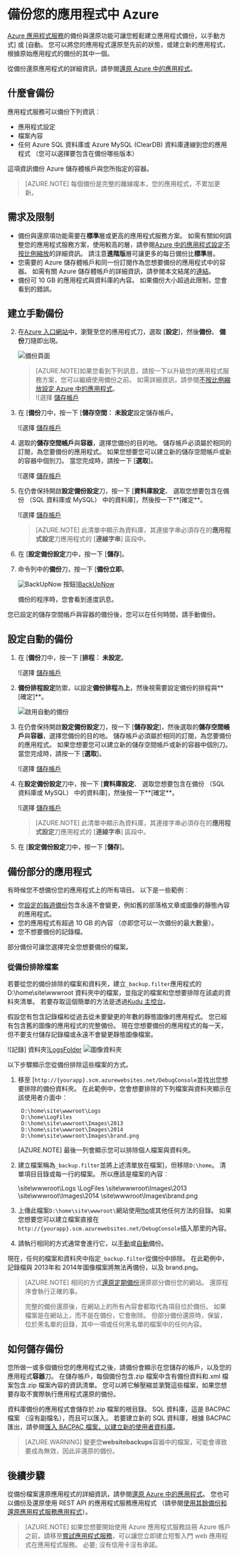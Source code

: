 <properties 
    pageTitle="備份您的應用程式中 Azure" 
    description="瞭解如何建立備份您的應用程式中 Azure 應用程式服務。" 
    services="app-service" 
    documentationCenter="" 
    authors="cephalin" 
    manager="wpickett" 
    editor="jimbe"/>

<tags 
    ms.service="app-service" 
    ms.workload="na" 
    ms.tgt_pltfrm="na" 
    ms.devlang="na" 
    ms.topic="article" 
    ms.date="07/06/2016" 
    ms.author="cephalin"/>

# <a name="back-up-your-app-in-azure"></a>備份您的應用程式中 Azure


[Azure 應用程式服務](../app-service/app-service-value-prop-what-is.md)的備份與還原功能可讓您輕鬆建立應用程式備份，以手動方式] 或 [自動。 您可以將您的應用程式還原至先前的狀態，或建立新的應用程式，根據原始應用程式的備份的其中一個。 

從備份還原應用程式的詳細資訊，請參閱[還原 Azure 中的應用程式](web-sites-restore.md)。

<a name="whatsbackedup"></a>
## <a name="what-gets-backed-up"></a>什麼會備份 
應用程式服務可以備份下列資訊︰

* 應用程式設定
* 檔案內容
* 任何 Azure SQL 資料庫或 Azure MySQL (ClearDB) 資料庫連線到您的應用程式 （您可以選擇要包含在備份哪些版本）

這項資訊備份 Azure 儲存體帳戶與您所指定的容器。 

> [AZURE.NOTE] 每個備份是完整的離線複本，您的應用程式，不累加更新。

<a name="requirements"></a>
## <a name="requirements-and-restrictions"></a>需求及限制

* 備份與還原項功能需要在**標準**層或更高的應用程式服務方案。 如需有關如何調整您的應用程式服務方案，使用較高的層，請參閱[Azure 中的應用程式設定不按比例縮放](web-sites-scale.md)的詳細資訊。 請注意**進階版**層可讓更多的每日備份比**標準**層。
* 您需要的 Azure 儲存體帳戶和同一份訂閱作為您想要備份的應用程式中的容器。 如需有關 Azure 儲存體帳戶的詳細資訊，請參閱本文結尾的[連結](#moreaboutstorage)。
* 備份可 10 GB 的應用程式與資料庫的內容。 如果備份大小超過此限制，您會看到的錯誤。 

<a name="manualbackup"></a>
## <a name="create-a-manual-backup"></a>建立手動備份

2. 在[Azure 入口網站](https://portal.azure.com)中，瀏覽至您的應用程式刀，選取 [**設定**]，然後**備份**。 **備份**刀隨即出現。
    
    ![備份頁面][ChooseBackupsPage]

    >[AZURE.NOTE]如果您看到下列訊息，請按一下以升級您的應用程式服務方案，您可以繼續使用備份之前。
如需詳細資訊，請參閱[不按比例縮放設定 Azure 中的應用程式](web-sites-scale.md)。  
    >![選擇 [儲存帳戶](./media/web-sites-backup/01UpgradePlan.png)

3. 在 [**備份**刀中，按一下 [**儲存空間︰ 未設定**設定儲存帳戶。

    ![選擇 [儲存帳戶][ChooseStorageAccount]
    
4. 選取的**儲存空間帳戶**與**容器**，選擇您備份的目的地。 儲存帳戶必須屬於相同的訂閱，為您要備份的應用程式。 如果您想要您可以建立新的儲存空間帳戶或新的容器中個別刀。 當您完成時，請按一下 [**選取**]。
    
    ![選擇 [儲存帳戶](./media/web-sites-backup/02ChooseStorageAccount1.png)
    
5. 在仍會保持開啟**設定備份設定**刀，按一下 [**資料庫設定**、 選取您想要包含在備份 （SQL 資料庫或 MySQL） 中的資料庫]，然後按一下**[確定**。  

    ![選擇 [儲存帳戶](./media/web-sites-backup/03ConfigureDatabase.png)

    > [AZURE.NOTE]  此清單中顯示為資料庫，其連接字串必須存在的**應用程式設定**刀應用程式的 [**連線字串**] 區段中。

6. 在 [**設定備份設定**刀中，按一下 [**儲存**]。  

7. 命令列中的**備份**刀，按一下 [**備份立即**。
    
    ![BackUpNow] 按鈕][BackUpNow]
    
    備份的程序時，您會看到進度訊息。

您已設定的儲存空間帳戶與容器的備份後，您可以在任何時間，請手動備份。  

<a name="automatedbackups"></a>
## <a name="configure-automated-backups"></a>設定自動的備份

1. 在 [**備份**刀中，按一下 [**排程︰ 未設定**。 

    ![選擇 [儲存帳戶](./media/web-sites-backup/05ScheduleBackup.png)
    
1. **備份排程設定**防禦，以設定**備份排程**為**上**，然後視需要設定備份的排程與**[確定]**。
    
    ![啟用自動的備份][SetAutomatedBackupOn]
    
4. 在仍會保持開啟**設定備份設定**刀，按一下 [**儲存設定**]，然後選取的**儲存空間帳戶**與**容器**，選擇您備份的目的地。 儲存帳戶必須屬於相同的訂閱，為您要備份的應用程式。 如果您想要您可以建立新的儲存空間帳戶或新的容器中個別刀。 當您完成時，請按一下 [**選取**]。
    
    ![選擇 [儲存帳戶](./media/web-sites-backup/02ChooseStorageAccount1.png)
    
5. 在**設定備份設定**刀中，按一下 [**資料庫設定**、 選取您想要包含在備份 （SQL 資料庫或 MySQL） 中的資料庫]，然後按一下**[確定**。  

    ![選擇 [儲存帳戶](./media/web-sites-backup/03ConfigureDatabase.png)

    > [AZURE.NOTE]  此清單中顯示為資料庫，其連接字串必須存在的**應用程式設定**刀應用程式的 [**連線字串**] 區段中。

6. 在 [**設定備份設定**刀中，按一下 [**儲存**]。  

<a name="partialbackups"></a>
## <a name="backup-just-part-of-your-app"></a>備份部分的應用程式

有時候您不想備份您的應用程式上的所有項目。 以下是一些範例︰

-   您[設定的每週備份](web-sites-backup.md#configure-automated-backups)包含永遠不會變更，例如舊的部落格文章或圖像的靜態內容的應用程式。
-   您的應用程式有超過 10 GB 的內容 （亦即您可以一次備份的最大數量）。
-   您不想要備份的記錄檔。

部分備份可讓您選擇完全您想要備份的檔案。

### <a name="exclude-files-from-your-backup"></a>從備份排除檔案

若要從您的備份排除的檔案和資料夾，建立`_backup.filter`應用程式的 D:\home\site\wwwroot 資料夾中的檔案，並指定的檔案和您想要排除在該處的資料夾清單。 若要存取這個簡單的方法是透過[Kudu 主控台](https://github.com/projectkudu/kudu/wiki/Kudu-console)。 

假設您有包含記錄檔和從過去從未要變更的年數的靜態圖像的應用程式。 您已經有包含舊的圖像的應用程式的完整備份。 現在您想要備份的應用程式的每一天，但不要支付儲存記錄檔或永遠不會變更靜態圖像檔案。

![記錄] 資料夾][LogsFolder]
![圖像資料夾][ImagesFolder]
    
以下步驟顯示您從備份排除這些檔案的方式。

1. 移至 [`http://{yourapp}.scm.azurewebsites.net/DebugConsole`並找出您想要排除的備份資料夾。 在此範例中，您會想要排除的下列檔案與資料夾顯示在該使用者介面中︰

        D:\home\site\wwwroot\Logs
        D:\home\LogFiles
        D:\home\site\wwwroot\Images\2013
        D:\home\site\wwwroot\Images\2014
        D:\home\site\wwwroot\Images\brand.png

    [AZURE.NOTE] 最後一列會顯示您可以排除個人檔案與資料夾。

2. 建立檔案稱為`_backup.filter`並將上述清單放在檔案]，但移除`D:\home`。 清單項目目錄或每一行的檔案。 所以應該是檔案的內容︰

    \site\wwwroot\Logs \LogFiles \site\wwwroot\Images\2013 \site\wwwroot\Images\2014 \site\wwwroot\Images\brand.png

3. 上傳此檔案`D:\home\site\wwwroot\`網站使用[ftp](web-sites-deploy.md#ftp)或其他任何方法的目錄。 如果您想要您可以建立檔案直接在`http://{yourapp}.scm.azurewebsites.net/DebugConsole`插入那里的內容。

4. 請執行相同的方式通常會進行它，以[手動](#create-a-manual-backup)或[自動](#configure-automated-backups)備份。

現在，任何的檔案和資料夾中指定`_backup.filter`從備份中排除。 在此範例中，記錄檔與 2013年和 2014年圖像檔案將無法再備份，以及 brand.png。

>[AZURE.NOTE] 相同的方式[還原定期備份](web-sites-restore.md)還原部分備份您的網站。 還原程序會執行正確的事。
>
>完整的備份還原後，在網站上的所有內容會都取代為項目位於備份。 如果檔案是在網站上，而不是在備份，它會刪除。 但部分備份還原時，保留，位於黑名單的目錄，其中一項或任何黑名單的檔案中的任何內容。

<a name="aboutbackups"></a>

## <a name="how-backups-are-stored"></a>如何儲存備份

您所做一或多個備份您的應用程式之後，請備份會顯示在您儲存的帳戶，以及您的應用程式**容器**刀。 在儲存帳戶，每個備份包含.zip 檔案中含有備份資料和.xml 檔案包含.zip 檔案內容的資訊清單。 您可以將它解壓縮並瀏覽這些檔案，如果您想要存取不實際執行應用程式還原的備份。

資料庫備份的應用程式會儲存於.zip 檔案的根目錄。 SQL 資料庫，這是 BACPAC 檔案 （沒有副檔名），而且可以匯入。 若要建立新的 SQL 資料庫，根據 BACPAC 匯出，請參閱[匯入 BACPAC 檔案，以建立新的使用者資料庫](http://technet.microsoft.com/library/hh710052.aspx)。

> [AZURE.WARNING] 變更您**websitebackups**容器中的檔案，可能會導致要成為無效，因此非還原的備份。

<a name="nextsteps"></a>
## <a name="next-steps"></a>後續步驟
從備份檔案還原應用程式的詳細資訊，請參閱[還原 Azure 中的應用程式](web-sites-restore.md)。 您也可以備份及還原使用 REST API 的應用程式服務應用程式 （請參閱[使用其餘備份和還原應用程式服務應用程式](websites-csm-backup.md)）。

>[AZURE.NOTE] 如果您想要開始使用 Azure 應用程式服務註冊 Azure 帳戶之前，請移至[嘗試應用程式服務](http://go.microsoft.com/fwlink/?LinkId=523751)，可以讓您立即建立短暫入門 web 應用程式在應用程式服務。 必要; 沒有信用卡沒有承諾。


<!-- IMAGES -->
[ChooseBackupsPage]: ./media/web-sites-backup/01ChooseBackupsPage.png
[ChooseStorageAccount]: ./media/web-sites-backup/02ChooseStorageAccount.png
[IncludedDatabases]: ./media/web-sites-backup/03IncludedDatabases.png
[BackUpNow]: ./media/web-sites-backup/04BackUpNow.png
[BackupProgress]: ./media/web-sites-backup/05BackupProgress.png
[SetAutomatedBackupOn]: ./media/web-sites-backup/06SetAutomatedBackupOn.png
[Frequency]: ./media/web-sites-backup/07Frequency.png
[StartDate]: ./media/web-sites-backup/08StartDate.png
[StartTime]: ./media/web-sites-backup/09StartTime.png
[SaveIcon]: ./media/web-sites-backup/10SaveIcon.png
[ImagesFolder]: ./media/web-sites-backup/11Images.png
[LogsFolder]: ./media/web-sites-backup/12Logs.png
[GhostUpgradeWarning]: ./media/web-sites-backup/13GhostUpgradeWarning.png
 

